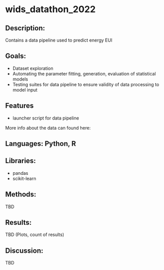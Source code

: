 # wids_datathon_2022

## Description:
Contains a data pipeline used to predict energy EUI

## Goals:
- Dataset exploration
- Automating the parameter fitting, generation, evaluation of statistical models
- Testing suites for data pipeline to ensure validity of data processing to model input

## Features
- launcher script for data pipeline

More info about the data can found here: 

## Languages: Python, R

## Libraries:
- pandas
- scikit-learn

## Methods:
TBD

## Results:
TBD (Plots, count of results)

## Discussion:
TBD

